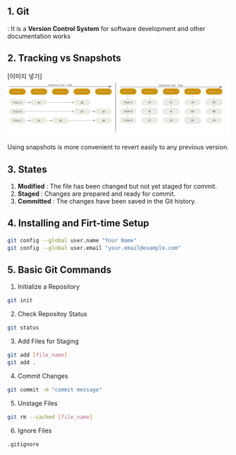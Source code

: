 ## 1. Git
: It is a **Version Control System** for software development and other documentation works

## 2. Tracking vs Snapshots
[이미지 넣기]
![Tracking vs Snapshots](https://github.com/hyunsy1214/temp-repo/blob/main/trackingVSsnapshots.PNG)

Using snapshots is more convenient to revert easily to any previous version.

## 3. States
1) **Modified** : The file has been changed but not yet staged for commit.
2) **Staged** : Changes are prepared and ready for commit.
3) **Committed** : The changes have been saved in the Git history.

## 4. Installing and Firt-time Setup
```bash
git config --global user.name "Your Name"
git config --global user.email "your.email@example.com"
```

## 5. Basic Git Commands
1) Initialize a Repository
```bash
git init
```
2) Check Repositoy Status
```bash
git status
```
3) Add Files for Staging
```bash
git add [file_name]
git add .
```
4) Commit Changes
```bash
git commit -m "commit message"
```
5) Unstage Files
```bash
git rm --cached [file_name]
```
6) Ignore Files
```bash
.gitignore
```
